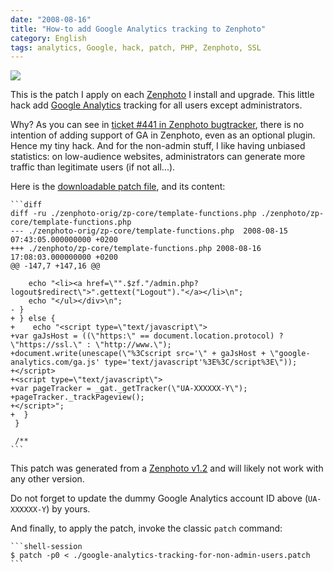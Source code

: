 ```yaml
---
date: "2008-08-16"
title: "How-to add Google Analytics tracking to Zenphoto"
category: English
tags: analytics, Google, hack, patch, PHP, Zenphoto, SSL
---
```


![](/uploads/2008/zenphoto-12.png)

This is the patch I apply on each [Zenphoto](https://www.zenphoto.org) I install
and upgrade. This little hack add
[Google Analytics](https://www.google.com/analytics/) tracking for all users
except administrators.

Why? As you can see in
[ticket #441 in Zenphoto bugtracker](https://www.zenphoto.org/trac/ticket/441),
there is no intention of adding support of GA in Zenphoto, even as an optional
plugin. Hence my tiny hack. And for the non-admin stuff, I like having unbiased
statistics: on low-audience websites, administrators can generate more traffic
than legitimate users (if not all...).

Here is the
[downloadable patch file](/uploads/2008/google-analytics-tracking-for-non-admin-users.patch),
and its content:

    ```diff
    diff -ru ./zenphoto-orig/zp-core/template-functions.php ./zenphoto/zp-core/template-functions.php
    --- ./zenphoto-orig/zp-core/template-functions.php  2008-08-15 07:43:05.000000000 +0200
    +++ ./zenphoto/zp-core/template-functions.php 2008-08-16 17:08:03.000000000 +0200
    @@ -147,7 +147,16 @@

        echo "<li><a href=\"".$zf."/admin.php?logout$redirect\">".gettext("Logout")."</a></li>\n";
        echo "</ul></div>\n";
    - }
    + } else {
    +    echo "<script type=\"text/javascript\">
    +var gaJsHost = ((\"https:\" == document.location.protocol) ? \"https://ssl.\" : \"http://www.\");
    +document.write(unescape(\"%3Cscript src='\" + gaJsHost + \"google-analytics.com/ga.js' type='text/javascript'%3E%3C/script%3E\"));
    +</script>
    +<script type=\"text/javascript\">
    +var pageTracker = _gat._getTracker(\"UA-XXXXXX-Y\");
    +pageTracker._trackPageview();
    +</script>";
    +  }
     }

     /**
    ```

This patch was generated from a
[Zenphoto v1.2](https://www.zenphoto.org/2008/08/zenphoto-12-release-announcement/)
and will likely not work with any other version.

Do not forget to update the dummy Google Analytics account ID above
(`UA-XXXXXX-Y`) by yours.

And finally, to apply the patch, invoke the classic `patch` command:

    ```shell-session
    $ patch -p0 < ./google-analytics-tracking-for-non-admin-users.patch
    ```
